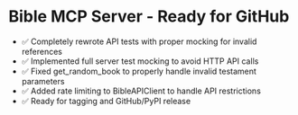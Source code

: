 # Bible MCP Server - Ready for GitHub

- ✅ Completely rewrote API tests with proper mocking for invalid references
- ✅ Implemented full server test mocking to avoid HTTP API calls
- ✅ Fixed get_random_book to properly handle invalid testament parameters
- ✅ Added rate limiting to BibleAPIClient to handle API restrictions
- ✅ Ready for tagging and GitHub/PyPI release
